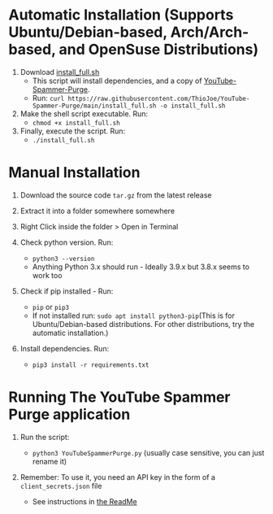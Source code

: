 # Automatic Installation (Supports Ubuntu/Debian-based, Arch/Arch-based, and OpenSuse Distributions)
1. Download [install_full.sh](https://raw.githubusercontent.com/ThioJoe/YouTube-Spammer-Purge/main/install_full.sh)
	* This script will install dependencies, and a copy of [YouTube-Spammer-Purge](https://github.com/ThioJoe/YouTube-Spammer-Purge/).
	* Run: `curl https://raw.githubusercontent.com/ThioJoe/YouTube-Spammer-Purge/main/install_full.sh -o install_full.sh`
2. Make the shell script executable. Run:
	* `chmod +x install_full.sh`
3. Finally, execute the script. Run:
	* `./install_full.sh`
# Manual Installation
1. Download the source code `tar.gz` from the latest release 

2. Extract it into a folder somewhere somewhere

3. Right Click inside the folder > Open in Terminal

4. Check python version. Run: 
 	* `python3 --version`
	* Anything Python 3.x should run - Ideally 3.9.x but 3.8.x seems to work too

5. Check if pip installed - Run: 
	* `pip` or `pip3`
	* If not installed run: `sudo apt install python3-pip`(This is for Ubuntu/Debian-based distributions. For other distributions, try the automatic installation.)

6.  Install dependencies. Run:  
	* `pip3 install -r requirements.txt`

# Running The YouTube Spammer Purge application
1. Run the script: 
	* `python3 YouTubeSpammerPurge.py` (usually case sensitive, you can just rename it)

2. Remember: To use it, you need an API key in the form of a `client_secrets.json` file
	* See instructions in [the ReadMe](https://github.com/ThioJoe/YouTube-Spammer-Purge#instructions---obtaining-youtube-api-key)
